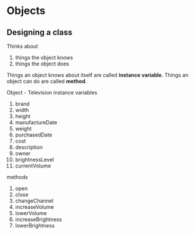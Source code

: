 # Objects

## Designing a class
Thinks about
1. things the object knows
2. things the object does

Things an object knows about itself are called **instance variable**.
Things an object can do are called **method**.

Object - Television
instance variables
1. brand
2. width
3. height
4. manufactureDate
5. weight
6. purchasedDate
7. cost
8. description
9. owner
10. brightnessLevel
11. currentVolume

methods
1. open
2. close
3. changeChannel
4. increaseVolume
5. lowerVolume
6. increaseBrightness
7. lowerBrightness

